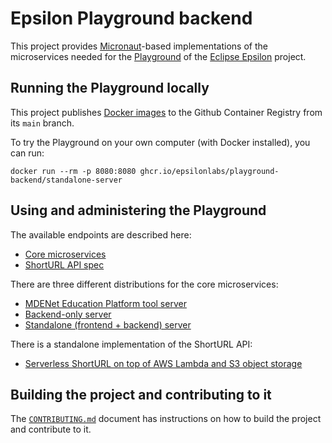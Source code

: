 # Epsilon Playground backend

This project provides [Micronaut](https://micronaut.io/)-based implementations of the microservices needed for the [Playground](https://eclipse.dev/epsilon/playground) of the [Eclipse Epsilon](https://eclipse.org/epsilon) project.

## Running the Playground locally

This project publishes [Docker images](https://github.com/epsilonlabs/playground-backend/pkgs/container/playground-backend) to the Github Container Registry from its `main` branch.

To try the Playground on your own computer (with Docker installed), you can run:

```shell
docker run --rm -p 8080:8080 ghcr.io/epsilonlabs/playground-backend/standalone-server
```

## Using and administering the Playground

The available endpoints are described here:

* [Core microservices](core/README.md)
* [ShortURL API spec](shorturl-api/README.md)

There are three different distributions for the core microservices:

* [MDENet Education Platform tool server](ep-tool-server/README.md)
* [Backend-only server](backend-server/README.md)
* [Standalone (frontend + backend) server](standalone-server/README.md)

There is a standalone implementation of the ShortURL API:

* [Serverless ShortURL on top of AWS Lambda and S3 object storage](shorturl-s3-lambda/README.md)

## Building the project and contributing to it

The [`CONTRIBUTING.md`](./CONTRIBUTING.md) document has instructions on how to build the project and contribute to it.
